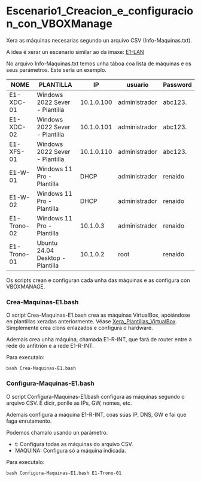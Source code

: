 # Escenario1_Creacion_e_configuracion_con_VBOXManage



Xera as máquinas necesarias segundo un arquivo CSV (Info-Maquinas.txt).

A idea é xerar un escenario similar ao da imaxe: [E1-LAN](https://github.com/danimedin/Escenario1_Creacion_e_configuracion_con_VBOXManage/blob/main/E1%20-%20Xilgaro%20-%20LAN.jpg?raw=true)

No arquivo Info-Maquinas.txt temos unha táboa coa lista de máquinas e os seus parámetros. Este sería un exemplo.



| NOME        | PLANTILLA                        | IP         | usuario       | Password |
| ----------- | -------------------------------- | ---------- | ------------- | -------- |
| E1-XDC-01   | Windows 2022 Sever - Plantilla   | 10.1.0.100 | administrador | abc123.  |
| E1-XDC-02   | Windows 2022 Sever - Plantilla   | 10.1.0.101 | administrador | abc123.  |
| E1-XFS-01   | Windows 2022 Sever - Plantilla   | 10.1.0.110 | administrador | abc123.  |
| E1-W-01     | Windows 11 Pro - Plantilla       | DHCP       | administrador | renaido  |
| E1-W-02     | Windows 11 Pro - Plantilla       | DHCP       | administrador | renaido  |
| E1-Trono-02 | Windows 11 Pro - Plantilla       | 10.1.0.3   | administrador | renaido  |
| E1-Trono-01 | Ubuntu 24.04 Desktop - Plantilla | 10.1.0.2   | root          | renaido  |



Os scripts crean e configuran cada unha das máquinas e as configura con VBOXMANAGE.

### Crea-Maquinas-E1.bash

O script Crea-Maquinas-E1.bash crea as máquinas VirtualBox, apoiándose en plantillas xeradas anteriormente. Véase [Xera_Plantillas_VirtualBox](https://github.com/danimedin/Xera_Plantillas_VirtualBox). Simplemente crea clons enlazados e configura o hardware.

Ademais crea unha máquina, chamada E1-R-INT, que fará de router entre a rede do anfitrión e a rede E1-R-INT.

Para executalo:

```
bash Crea-Maquinas-E1.bash
```



### Configura-Maquinas-E1.bash

O script Configura-Maquinas-E1.bash configura as máquinas segundo o arquivo CSV. É dicir, ponlle as IPs, GW, nomes, etc. 

Ademais configura a máquina E1-R-INT, coas súas IP, DNS, GW e fai que faga enrutamento.

Podemos chamalo usando un parámetro. 

-  t: Configura todas as máquinas do arquivo CSV.
- MAQUINA: Configura só a máquina indicada. 



Para executalo:

```
bash Configura-Maquinas-E1.bash E1-Trono-01
```





